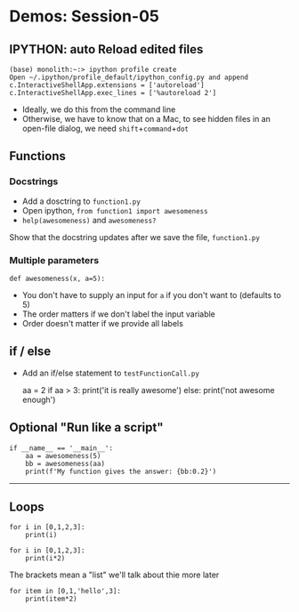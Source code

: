 
# Demos: Session-05

## IPYTHON: auto Reload edited files

	(base) monolith:~:> ipython profile create
	Open ~/.ipython/profile_default/ipython_config.py and append
	c.InteractiveShellApp.extensions = ['autoreload']     
	c.InteractiveShellApp.exec_lines = ['%autoreload 2']

- Ideally, we do this from the command line
- Otherwise, we have to know that on a Mac, to see hidden files in an open-file dialog, we need `shift`+`command`+`dot`

## Functions
### Docstrings
- Add a dosctring to `function1.py`
- Open ipython, `from function1 import awesomeness`
- `help(awesomeness)` and `awesomeness?` 

Show that the docstring updates after we save the file, `function1.py`

### Multiple parameters
`def awesomeness(x, a=5):`

- You don't have to supply an input for `a` if you don't want to (defaults to 5)
- The order matters if we don't label the input variable
- Order doesn't matter if we provide all labels


## if / else
- Add an if/else statement to `testFunctionCall.py`

	aa = 2
	if aa > 3:
		print('it is really awesome')
	else:
		print('not awesome enough')


## Optional "Run like a script"

	if __name__ == '__main__':
		aa = awesomeness(5)
		bb = awesomeness(aa)
		print(f'My function gives the answer: {bb:0.2}')


----
## Loops 
	for i in [0,1,2,3]:
		print(i)

	for i in [0,1,2,3]:
		print(i*2)

The brackets mean a "list" we'll talk about thie more later  

	for item in [0,1,'hello',3]:
		print(item*2)



